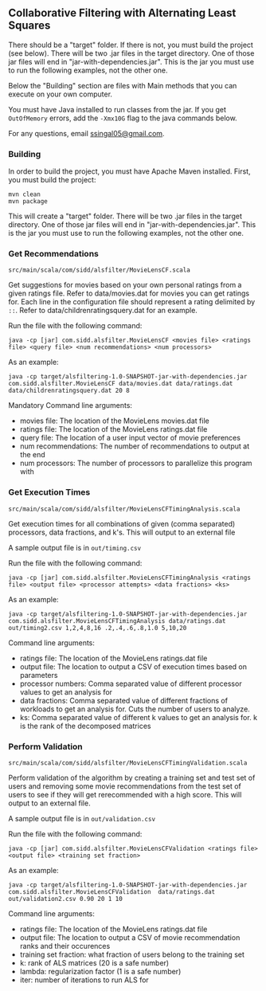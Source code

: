 ## Collaborative Filtering with Alternating Least Squares

There should be a "target" folder. If there is not, you must build the project (see below). There will be two .jar files in the target directory. One of those jar files will end in "jar-with-dependencies.jar". This is the jar you must use to run the following examples, not the other one.

Below the "Building" section are files with Main methods that you can execute on your own computer.

You must have Java installed to run classes from the jar. If you get `OutOfMemory` errors, add the `-Xmx10G` flag to the java commands below.

For any questions, email ssingal05@gmail.com.

### Building

In order to build the project, you must have Apache Maven installed. First, you must build the project:

```
mvn clean
mvn package
```

This will create a "target" folder. There will be two .jar files in the target directory. One of those jar files will end in "jar-with-dependencies.jar". This is the jar you must use to run the following examples, not the other one.

### Get Recommendations

`src/main/scala/com/sidd/alsfilter/MovieLensCF.scala`

Get suggestions for movies based on your own personal ratings from a given ratings file. Refer to data/movies.dat for movies you can get ratings for. Each line in the configuration file should represent a rating delimited by `::`. Refer to data/childrenratingsquery.dat for an example.

Run the file with the following command:

```
java -cp [jar] com.sidd.alsfilter.MovieLensCF <movies file> <ratings file> <query file> <num recommendations> <num processors>
```

As an example:

```
java -cp target/alsfiltering-1.0-SNAPSHOT-jar-with-dependencies.jar com.sidd.alsfilter.MovieLensCF data/movies.dat data/ratings.dat data/childrenratingsquery.dat 20 8
```

Mandatory Command line arguments:
* movies file: The location of the MovieLens movies.dat file
* ratings file: The location of the MovieLens ratings.dat file
* query file: The location of a user input vector of movie preferences
* num recommendations: The number of recommendations to output at the end
* num processors: The number of processors to parallelize this program with

### Get Execution Times

`src/main/scala/com/sidd/alsfilter/MovieLensCFTimingAnalysis.scala`

Get execution times for all combinations of given (comma separated) processors, data fractions, and k's. This will output to an external file

A sample output file is in `out/timing.csv`

Run the file with the following command:

```
java -cp [jar] com.sidd.alsfilter.MovieLensCFTimingAnalysis <ratings file> <output file> <processor attempts> <data fractions> <ks>
```

As an example:

```
java -cp target/alsfiltering-1.0-SNAPSHOT-jar-with-dependencies.jar com.sidd.alsfilter.MovieLensCFTimingAnalysis data/ratings.dat out/timing2.csv 1,2,4,8,16 .2,.4,.6,.8,1.0 5,10,20
```

Command line arguments:
* ratings file: The location of the MovieLens ratings.dat file
* output file: The location to output a CSV of execution times based on parameters
* processor numbers: Comma separated value of different processor values to get an analysis for
* data fractions: Comma separated value of different fractions of workloads to get an analysis for. Cuts the number of users to analyze.
* ks: Comma separated value of different k values to get an analysis for. k is the rank of the decomposed matrices

### Perform Validation

`src/main/scala/com/sidd/alsfilter/MovieLensCFTimingValidation.scala`

Perform validation of the algorithm by creating a training set and test set of users and removing some movie recommendations from the test set of users to see if they will get rerecommended with a high score. This will output to an external file.

A sample output file is in `out/validation.csv`

Run the file with the following command:

```
java -cp [jar] com.sidd.alsfilter.MovieLensCFValidation <ratings file> <output file> <training set fraction>
```

As an example:

```
java -cp target/alsfiltering-1.0-SNAPSHOT-jar-with-dependencies.jar com.sidd.alsfilter.MovieLensCFValidation  data/ratings.dat out/validation2.csv 0.90 20 1 10
```

Command line arguments:
* ratings file: The location of the MovieLens ratings.dat file
* output file: The location to output a CSV of movie recommendation ranks and their occurences
* training set fraction: what fraction of users belong to the training set
* k: rank of ALS matrices (20 is a safe number)
* lambda: regularization factor (1 is a safe number)
* iter: number of iterations to run ALS for